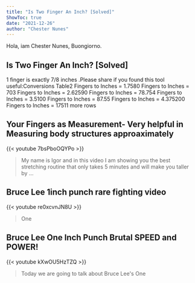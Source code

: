 ```yaml
---
title: "Is Two Finger An Inch? [Solved]"
ShowToc: true 
date: "2021-12-26"
author: "Chester Nunes" 
---
```


Hola, iam Chester Nunes, Buongiorno.
## Is Two Finger An Inch? [Solved]
1 finger is exactly 7/8 inches
.Please share if you found this tool useful:Conversions Table2 Fingers to Inches = 1.7580 Fingers to Inches = 703 Fingers to Inches = 2.62590 Fingers to Inches = 78.754 Fingers to Inches = 3.5100 Fingers to Inches = 87.55 Fingers to Inches = 4.375200 Fingers to Inches = 17511 more rows

## Your Fingers as Measurement- Very helpful  in Measuring body structures approaximately
{{< youtube 7bsPboOQYPo >}}
>My name is Igor and in this video I am showing you the best stretching routine that only takes 5 minutes and will make you taller by ...

## Bruce Lee 1inch punch rare fighting video
{{< youtube re0xcvnJN8U >}}
>One 

## Bruce Lee One Inch Punch Brutal SPEED and POWER!
{{< youtube kXwOU5HzTZQ >}}
>Today we are going to talk about Bruce Lee's One 

